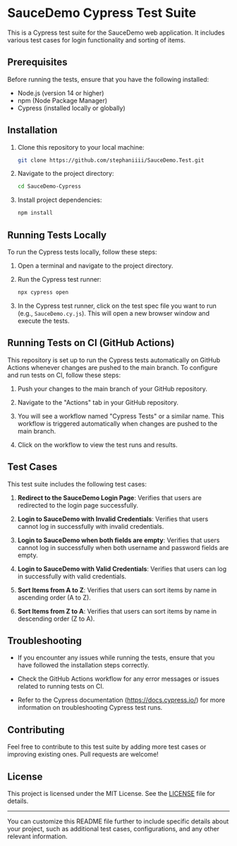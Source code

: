 # SauceDemo Cypress Test Suite

This is a Cypress test suite for the SauceDemo web application. It includes various test cases for login functionality and sorting of items.

## Prerequisites

Before running the tests, ensure that you have the following installed:

- Node.js (version 14 or higher)
- npm (Node Package Manager)
- Cypress (installed locally or globally)

## Installation

1. Clone this repository to your local machine:

   ```bash
   git clone https://github.com/stephaniiii/SauceDemo.Test.git
   ```

2. Navigate to the project directory:

   ```bash
   cd SauceDemo-Cypress
   ```

3. Install project dependencies:

   ```bash
   npm install
   ```

## Running Tests Locally

To run the Cypress tests locally, follow these steps:

1. Open a terminal and navigate to the project directory.

2. Run the Cypress test runner:

   ```bash
   npx cypress open
   ```

3. In the Cypress test runner, click on the test spec file you want to run (e.g., `SauceDemo.cy.js`). This will open a new browser window and execute the tests.

## Running Tests on CI (GitHub Actions)

This repository is set up to run the Cypress tests automatically on GitHub Actions whenever changes are pushed to the main branch. To configure and run tests on CI, follow these steps:

1. Push your changes to the main branch of your GitHub repository.

2. Navigate to the "Actions" tab in your GitHub repository.

3. You will see a workflow named "Cypress Tests" or a similar name. This workflow is triggered automatically when changes are pushed to the main branch.

4. Click on the workflow to view the test runs and results.

## Test Cases

This test suite includes the following test cases:

1. **Redirect to the SauceDemo Login Page**: Verifies that users are redirected to the login page successfully.

2. **Login to SauceDemo with Invalid Credentials**: Verifies that users cannot log in successfully with invalid credentials.

3. **Login to SauceDemo when both fields are empty**: Verifies that users cannot log in successfully when both username and password fields are empty.

4. **Login to SauceDemo with Valid Credentials**: Verifies that users can log in successfully with valid credentials.

5. **Sort Items from A to Z**: Verifies that users can sort items by name in ascending order (A to Z).

6. **Sort Items from Z to A**: Verifies that users can sort items by name in descending order (Z to A).

## Troubleshooting

- If you encounter any issues while running the tests, ensure that you have followed the installation steps correctly.

- Check the GitHub Actions workflow for any error messages or issues related to running tests on CI.

- Refer to the Cypress documentation (https://docs.cypress.io/) for more information on troubleshooting Cypress test runs.

## Contributing

Feel free to contribute to this test suite by adding more test cases or improving existing ones. Pull requests are welcome!

## License

This project is licensed under the MIT License. See the [LICENSE](LICENSE) file for details.

---

You can customize this README file further to include specific details about your project, such as additional test cases, configurations, and any other relevant information.